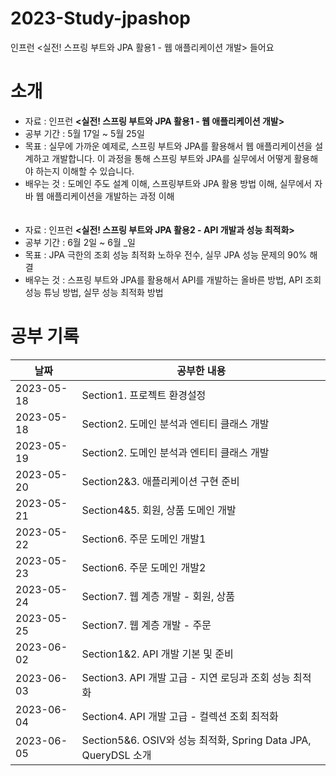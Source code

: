 # 2023-Study-jpashop
인프런 &lt;실전! 스프링 부트와 JPA 활용1 - 웹 애플리케이션 개발> 들어요

# 소개
- 자료 : 인프런 **<실전! 스프링 부트와 JPA 활용1 - 웹 애플리케이션 개발>**<br>
- 공부 기간 : 5월 17일 ~ 5월 25일<br>
- 목표 : 실무에 가까운 예제로, 스프링 부트와 JPA를 활용해서 웹 애플리케이션을 설계하고 개발합니다. 이 과정을 통해 스프링 부트와 JPA를 실무에서 어떻게 활용해야 하는지 이해할 수 있습니다.<br>
- 배우는 것 : 도메인 주도 설계 이해, 스프링부트와 JPA 활용 방법 이해, 실무에서 자바 웹 애플리케이션을 개발하는 과정 이해<br>
<br><br>
- 자료 : 인프런 **<실전! 스프링 부트와 JPA 활용2 - API 개발과 성능 최적화>**
- 공부 기간 : 6월 2일 ~ 6월 _일
- 목표 : JPA 극한의 조회 성능 최적화 노하우 전수, 실무 JPA 성능 문제의 90% 해결
- 배우는 것 : 스프링 부트와 JPA를 활용해서 API를 개발하는 올바른 방법, API 조회 성능 튜닝 방법, 실무 성능 최적화 방법


# 공부 기록

| 날짜         | 공부한 내용                                                 |
|------------|--------------------------------------------------------|
| 2023-05-18 | Section1. 프로젝트 환경설정                                    |
| 2023-05-18 | Section2. 도메인 분석과 엔티티 클래스 개발                           |
| 2023-05-19 | Section2. 도메인 분석과 엔티티 클래스 개발                           |
| 2023-05-20 | Section2&3. 애플리케이션 구현 준비                               |
| 2023-05-21 | Section4&5. 회원, 상품 도메인 개발                              |
| 2023-05-22 | Section6. 주문 도메인 개발1                                   |
| 2023-05-23 | Section6. 주문 도메인 개발2                                   |
| 2023-05-24 | Section7. 웹 계층 개발 - 회원, 상품                             |
| 2023-05-25 | Section7. 웹 계층 개발 - 주문                                 |
| 2023-06-02 | Section1&2. API 개발 기본 및 준비                             |
| 2023-06-03 | Section3. API 개발 고급 - 지연 로딩과 조회 성능 최적화                 |
| 2023-06-04 | Section4. API 개발 고급 - 컬렉션 조회 최적화                       |
| 2023-06-05 | Section5&6. OSIV와 성능 최적화, Spring Data JPA, QueryDSL 소개 |

